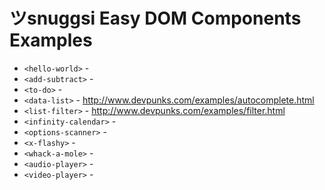 # ツsnuggsi Easy DOM Components Examples

  - `<hello-world>` -
  - `<add-subtract>` -
  - `<to-do>` -
  - `<data-list>` - http://www.devpunks.com/examples/autocomplete.html
  - `<list-filter>` - http://www.devpunks.com/examples/filter.html
  - `<infinity-calendar>` -
  - `<options-scanner>` -
  - `<x-flashy>` -
  - `<whack-a-mole>` -
  - `<audio-player>` -
  - `<video-player>` -
